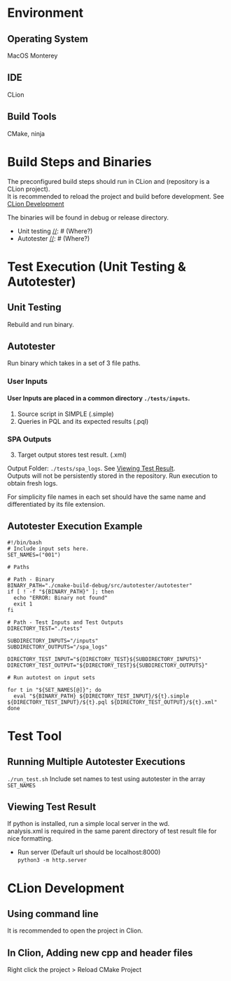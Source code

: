 # Environment

## Operating System

MacOS Monterey

## IDE

CLion

## Build Tools

CMake, ninja

# Build Steps and Binaries

The preconfigured build steps should run in CLion and (repository is a CLion project). \
It is recommended to reload the project and build before development. See [CLion Development](#clion-development)

The binaries will be found in debug or release directory.

- Unit testing [//]: # (Where?)
- Autotester [//]: # (Where?)

# Test Execution (Unit Testing & Autotester)

## Unit Testing

Rebuild and run binary.

## Autotester

Run binary which takes in a set of 3 file paths.

### User Inputs

#### User Inputs are placed in a common directory ```./tests/inputs```.

1. Source script in SIMPLE (.simple)
2. Queries in PQL and its expected results (.pql)

### SPA Outputs

3. Target output stores test result. (.xml)

Output Folder: ```./tests/spa_logs```. See [Viewing Test Result](#viewing-test-result). \
Outputs will not be persistently stored in the repository. Run execution to obtain fresh logs.

For simplicity file names in each set should have the same name and differentiated by its file extension.

## Autotester Execution Example

```
#!/bin/bash
# Include input sets here.
SET_NAMES=("001")

# Paths

# Path - Binary
BINARY_PATH="./cmake-build-debug/src/autotester/autotester"
if [ ! -f "${BINARY_PATH}" ]; then
  echo "ERROR: Binary not found"
  exit 1
fi

# Path - Test Inputs and Test Outputs
DIRECTORY_TEST="./tests"

SUBDIRECTORY_INPUTS="/inputs"
SUBDIRECTORY_OUTPUTS="/spa_logs"

DIRECTORY_TEST_INPUT="${DIRECTORY_TEST}${SUBDIRECTORY_INPUTS}"
DIRECTORY_TEST_OUTPUT="${DIRECTORY_TEST}${SUBDIRECTORY_OUTPUTS}"

# Run autotest on input sets

for t in "${SET_NAMES[@]}"; do
  eval "${BINARY_PATH} ${DIRECTORY_TEST_INPUT}/${t}.simple ${DIRECTORY_TEST_INPUT}/${t}.pql ${DIRECTORY_TEST_OUTPUT}/${t}.xml"
done

```

# Test Tool

## Running Multiple Autotester Executions

```./run_test.sh``` Include set names to test using autotester in the array ```SET_NAMES```

[//]: # (Run multiple executions step)

## Viewing Test Result

If python is installed, run a simple local server in the wd. \
analysis.xml is required in the same parent directory of test result file for nice formatting.

- Run server (Default url should be localhost:8000) \
  ``` python3 -m http.server ```

# CLion Development

## Using command line

It is recommended to open the project in Clion.

## In Clion, Adding new cpp and header files

Right click the project > Reload CMake Project 
